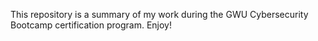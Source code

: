 This repository is a summary of my work during the GWU Cybersecurity Bootcamp certification program. Enjoy!
